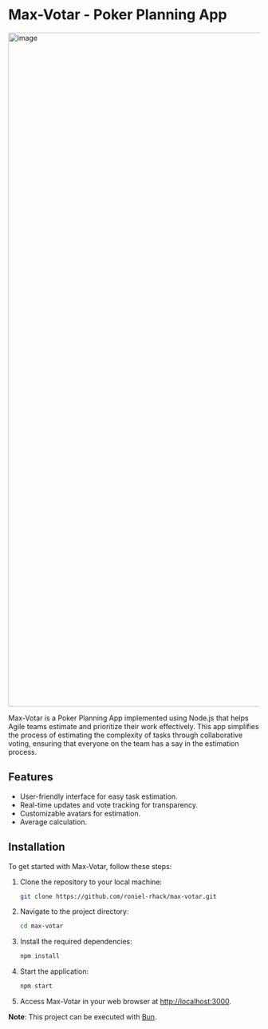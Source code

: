 # Max-Votar - Poker Planning App

<img width="1349" alt="image" src="https://github.com/roniel-rhack/max-votar/assets/42304672/faa1b854-b929-4d0e-93d7-81cb2ca54bbe">



Max-Votar is a Poker Planning App implemented using Node.js that helps Agile teams estimate and prioritize their work effectively. This app simplifies the process of estimating the complexity of tasks through collaborative voting, ensuring that everyone on the team has a say in the estimation process.

## Features

- User-friendly interface for easy task estimation.
- Real-time updates and vote tracking for transparency.
- Customizable avatars for estimation.
- Average calculation.

## Installation

To get started with Max-Votar, follow these steps:

1. Clone the repository to your local machine:

   ```bash
   git clone https://github.com/roniel-rhack/max-votar.git
   ```
2. Navigate to the project directory:
   ```bash
   cd max-votar
   ```
3. Install the required dependencies:
   ```bash
   npm install
   ```
4. Start the application:
   ```bash
   npm start
   ```
5. Access Max-Votar in your web browser at [http://localhost:3000](http://localhost:3000).

**Note**: This project can be executed with [Bun](https://bun.sh).
